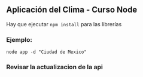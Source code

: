 ## Aplicación del Clima - Curso Node


Hay que ejecutar ```npm install``` para las librerías


### Ejemplo:
```
node app -d "Ciudad de Mexico"
```

### Revisar la actualizacion de la api